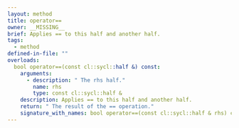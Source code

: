 ```yaml
---
layout: method
title: operator==
owner: __MISSING__
brief: Applies == to this half and another half.
tags:
  - method
defined-in-file: ""
overloads:
  bool operator==(const cl::sycl::half &) const:
    arguments:
      - description: " The rhs half."
        name: rhs
        type: const cl::sycl::half &
    description: Applies == to this half and another half.
    return: " The result of the == operation."
    signature_with_names: bool operator==(const cl::sycl::half & rhs) const
---
```

